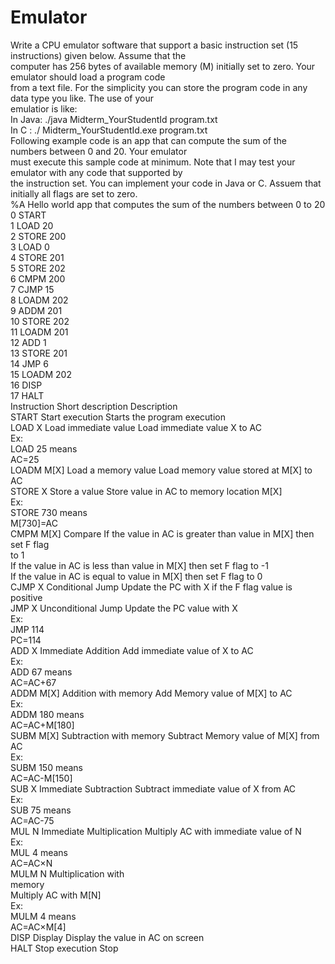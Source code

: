 # Emulator

Write a CPU emulator software that support a basic instruction set (15 instructions) given below. Assume that the</br>
computer has 256 bytes of available memory (M) initially set to zero. Your emulator should load a program code</br>
from a text file. For the simplicity you can store the program code in any data type you like. The use of your</br>
emulatior is like:
</br>
In Java: ./java Midterm_YourStudentId program.txt</br>
In C : ./ Midterm_YourStudentId.exe program.txt</br>
Following example code is an app that can compute the sum of the numbers between 0 and 20. Your emulator</br>
must execute this sample code at minimum. Note that I may test your emulator with any code that supported by</br>
the instruction set. You can implement your code in Java or C. Assuem that initially all flags are set to zero.</br>
%A Hello world app that computes the sum of the numbers between 0 to 20</br>
0 START</br>
1 LOAD 20</br>
2 STORE 200</br>
3 LOAD 0</br>
4 STORE 201</br>
5 STORE 202</br>
6 CMPM 200</br>
7 CJMP 15</br>
8 LOADM 202</br>
9 ADDM 201</br>
10 STORE 202</br>
11 LOADM 201</br>
12 ADD 1</br>
13 STORE 201</br>
14 JMP 6</br>
15 LOADM 202</br>
16 DISP</br>
17 HALT</br>
Instruction Short description Description</br>
START Start execution Starts the program execution</br>
LOAD X Load immediate value Load immediate value X to AC</br>
Ex:</br>
LOAD 25 means</br>
AC=25</br>
LOADM M[X] Load a memory value Load memory value stored at M[X] to AC</br>
STORE X Store a value Store value in AC to memory location M[X]</br>
Ex:</br>
STORE 730 means</br>
M[730]=AC</br>
CMPM M[X] Compare If the value in AC is greater than value in M[X] then set F flag</br>
to 1</br>
If the value in AC is less than value in M[X] then set F flag to -1</br>
If the value in AC is equal to value in M[X] then set F flag to 0</br>
CJMP X Conditional Jump Update the PC with X if the F flag value is positive</br>
JMP X Unconditional Jump Update the PC value with X</br>
Ex:</br>
JMP 114</br>
PC=114</br>
ADD X Immediate Addition Add immediate value of X to AC</br>
Ex:</br>
ADD 67 means</br>
AC=AC+67</br>
ADDM M[X] Addition with memory Add Memory value of M[X] to AC</br>
Ex:</br>
ADDM 180 means</br>
AC=AC+M[180]</br>
SUBM M[X] Subtraction with memory Subtract Memory value of M[X] from AC</br>
Ex:</br>
SUBM 150 means</br>
AC=AC-M[150]</br>
SUB X Immediate Subtraction Subtract immediate value of X from AC</br>
Ex:</br>
SUB 75 means</br>
AC=AC-75</br>
MUL N Immediate Multiplication Multiply AC with immediate value of N</br>
Ex:</br>
MUL 4 means</br>
AC=AC×N</br>
MULM N Multiplication with</br>
memory</br>
Multiply AC with M[N]</br>
Ex:</br>
MULM 4 means</br>
AC=AC×M[4]</br>
DISP Display Display the value in AC on screen</br>
HALT Stop execution Stop</br>
